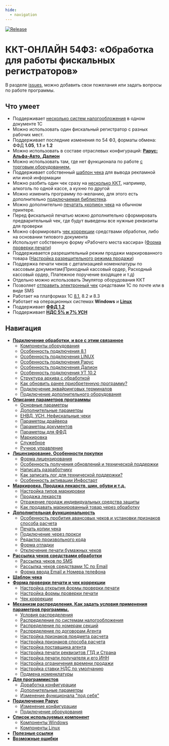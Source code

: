 ```yaml
---
hide:
  - navigation
---
```


[![Release](https://img.shields.io/github/tag/andrei-karpov/1c_kkt_54fz.svg?label=Last%20release&a)](https://github.com/andrei-karpov/1c_kkt_54fz/releases)

# ККТ-ОНЛАЙН 54ФЗ: «Обработка для работы фискальных регистраторов» #

В разделе [issues](https://github.com/andrei-karpov/1c_kkt_54fz/issues), можно добавить свои пожелания или задать вопросы по работе программы.

## Что умеет ##

- Поддерживает [несколько систем налогообложения](mechanism_distribution.md#распределение-по-системам-налогообложения) в одном документе 1С
- Можно использовать один фискальный регистратор с разных рабочих мест.
- Поддерживает последние изменения по 54 ФЗ, форматы обмена: ФФД **1.05**, **1.1** и **1.2**
- Можно использовать в составе отраслевых конфигураций: [**Рарус: Альфа-Авто, Далион**](connecting.md#особенность-подключения-рарус)
- Можно использовать там, где нет функционала по работе [с торговым оборудованием.](instruction.md#форма-отладки)
- Поддерживает собственный [шаблон чека](template_document.md#шаблон-документа-печати) для вывода рекламной или иной информации
- Можно разбить один чек сразу на [несколько ККТ](connecting.md#подключение-дополнительного-оборудования), например, алкоголь по одной кассе, а кухню по другой
- Можно изменить программу по-желанию, для этого есть дополнительно [подключаемая библиотека](for_programmers.md#изменение-функционала-под-себя).
- Можно дополнительно [печатать «копию» чека](instruction.md#печать-копии-чека) на обычном принтере.
- Перед фискальной печатью можно дополнительно сформировать предварительный чек, где будут выведены все нужные реквизиты для проверки
- Можно сформировать [чек коррекции](form_check_and_check_correction.md#чек-коррекции) средствами обработки, либо на основании типового документа
- Использует собственную форму «Рабочего места кассира» ([Форма проверки печати](form_check_and_check_correction.md))
- Поддерживается разрешительный режим продажи маркированного товара ([Настройка разрешительного режима продажи](marking.md#разрешительный-режим-продажи-маркировки))
- Поддержка печати чеков с детализацией номенклатуры по кассовым документам(Приходный кассовый ордер, Расходный кассовый ордер, Платежное поручение входящее и т.д)
- Отдельно можно использовать Эмулятор оборудования ККТ
- Позволяет [отправить электронный чек](management_distribution.md) средствами 1С по почте или в виде SMS
- Работает на платформах 1С [8.1](connecting.md#особенность-подключения-81), 8.2 и 8.3
- Работает на операционных системах **Windows** и [**Linux**](connecting.md#особенность-подключения-linux)
- Поддерживает [**ФФД 1.2**](marking.md#поддержка-ффд-12)
- Поддерживает **[НДС 5% и 7% УСН](instruction.md#поддержка-ндс-5-и-7)**

## Навигация ##

- [**Подключение обработки, и все с этим связанное**](connecting.md)
  - [Компоненты оборудования](connecting.md#компоненты-оборудования)
  - [Особенность подключения 8.1](connecting.md#особенность-подключения-81)
  - [Особенность подключения LINUX](connecting.md#особенность-подключения-linux)
  - [Особенность подключения Рарус](connecting.md#особенность-подключения-рарус)
  - [Особенность подключения Далион](connecting.md#особенность-подключения-далион)
  - [Особенность подключения УТ 10.2](connecting.md#особенность-подключения-ут-102)
  - [Структура архива с обработкой](connecting.md#структура-архива-с-обработкой)
  - [Как обновить ранее приобретенную программу?](connecting.md#как-обновить-ранее-приобретенную-программу)
  - [Подключение эквайринговых терминалов](connecting.md#подключение-эквайринговых-терминалов)
  - [Подключение дополнительного оборудования](connecting.md#подключение-дополнительного-оборудования)
- [**Описание параметров программы**](parameters_description.md)
  - [Основные параметры](parameters_description.md#основные-параметры)
  - [Дополнительные параметры](parameters_description.md#дополнительные-параметры)
  - [ЕНВД, УСН, Нефискальные чеки](parameters_description.md#енвд-усн-нефискальные-чеки)
  - [Параметры драйвера](parameters_description.md#параметры-драйвера)
  - [Параметры документов](parameters_description.md#параметры-документов)
  - [Параметры для ФФД](parameters_description.md#параметры-для-ффд)
  - [Маркировка](parameters_description.md#маркировка)
  - [Служебное](parameters_description.md#служебное)
  - [Ручное управление](parameters_description.md#ручное-управление)
- [**Лицензирование. Особенности покупки**](licensing.md)
  - [Форма лицензирования](licensing.md#форма-лицензирования)
  - [Особенность получения обновлений и технической поддержки](licensing.md#особенность-получения-обновлений-и-технической-поддержки)
  - [Написать разработчику](licensing.md#написать-разработчику)
  - [Как записать лог для технической поддержки?](licensing.md#как-записать-лог-для-технической-поддержки)
  - [Особенность активации Инфостарт](licensing.md#особенность-активации-инфостарт)
- [**Маркировка. Продажа лекарств, шин, обуви и т.д.**](marking.md)
  - [Настройка типов маркировки](marking.md#настройка-типов-маркировки)
  - [Продажа лекарств](marking.md#продажа-лекарств)
  - [Отражение продаж индивидуальных средства защиты](marking.md#отражение-продаж-индивидуальных-средства-защиты)
  - [Как продавать маркированный товар через обработку](marking.md#как-продавать-маркированный-товар-через-обработку)
- [**Дополнительная функциональность**](instruction.md)
  - [Особенность пробития авансовых чеков и установки признаков способа расчета](instruction.md#особенность-пробития-авансовых-чеков-и-установки-признаков-способа-расчета)
  - [Печать копии чека](instruction.md#печать-копии-чека)
  - [Подключение через прокси](instruction.md#подключение-через-прокси)
  - [Редактор произвольного кода](instruction.md#редактор-произвольного-кода)
  - [Форма отладки](instruction.md#форма-отладки)
  - [Отключение печати бумажных чеков](instruction.md#отключение-печати-бумажного-чека)
- [**Рассылка чеков средствами обработки**](management_distribution.md)
  - [Рассылка чеков по SMS](management_distribution.md#рассылка-чеков-по-sms)
  - [Рассылка чеков средствами 1С по Email](management_distribution.md#рассылка-чеков-средствами-1с-по-email)
  - [Форма ввода Email и Номера телефона](management_distribution.md#форма-ввода-email-и-номера-телефона)
- [**Шаблон чека**](template_document.md)
- [**Форма проверки печати и чек коррекции**](form_check_and_check_correction.md)
  - [Настройка открытия формы проверки печати](form_check_and_check_correction.md#настройка-открытия-формы-проверки-печати)
  - [Настройка формы проверки печати](form_check_and_check_correction.md#настройка-формы-проверки-печати)
  - [Чек коррекции](form_check_and_check_correction.md#чек-коррекции)
- [**Механизм распределения. Как задать условия применения параметров программы.**](mechanism_distribution.md)
  - [Условия распределения](mechanism_distribution.md#условия-распределения)
  - [Распределение по системам налогообложения](mechanism_distribution.md#распределение-по-системам-налогообложения)
  - [Распределение по номерам секций](mechanism_distribution.md#распределение-по-номерам-секций)
  - [Распределение по договорам Агента](mechanism_distribution.md#распределение-по-договорам-агента)
  - [Настройка признаков предмета расчета](mechanism_distribution.md#настройка-признаков-предмета-расчета)
  - [Настройка признаков способа расчета](mechanism_distribution.md#настройка-признаков-способа-расчета)
  - [Настройка поставщика агента](mechanism_distribution.md#настройка-поставщика-агента)
  - [Настройка печати реквизитов ГТД и Страна](mechanism_distribution.md#настройка-печати-реквизитов-гтд-и-страна)
  - [Настройка печати получателя и его ИНН](mechanism_distribution.md#настройка-печати-получателя-и-его-инн)
  - [Настройка ограничения времени продажи](mechanism_distribution.md#настройка-ограничения-времени-продажи)
  - [Настройка ставки НДС по умолчанию](mechanism_distribution.md#настройка-ставки-ндс-по-умолчанию)
  - [Подмена номенклатуры](mechanism_distribution.md#подмена-номенклатуры)
- [**Для программистов**](for_programmers.md)
  - [Доработка конфигурации](for_programmers.md#доработка-конфигурации)
  - [Дополнительные параметры](for_programmers.md#дополнительные-параметры)
  - [Изменение функционала "под себя"](for_programmers.md#изменение-функционала-под-себя)
- [**Подключение Рарус**](rarus_connecting.md)
  - [Изменение конфигурации](rarus_connecting.md#изменение-конфигурации)
  - [Подключение оборудования](rarus_connecting.md#подключение-оборудования)
- [**Список используемых компонент**](components.md)
  - [Компоненты Windows](components.md#компоненты-ккт-для-windows)
  - [Компоненты Linux](components.md#компоненты-ккт-для-linux)
- [**Полезные ссылки**](useful_links.md)
- [**Возможные ошибки**](errors.md)
